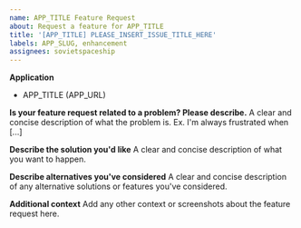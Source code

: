 ```yaml
---
name: APP_TITLE Feature Request
about: Request a feature for APP_TITLE
title: '[APP_TITLE] PLEASE_INSERT_ISSUE_TITLE_HERE'
labels: APP_SLUG, enhancement
assignees: sovietspaceship
---
```


**Application**

-   APP_TITLE (APP_URL)

**Is your feature request related to a problem? Please describe.**
A clear and concise description of what the problem is. Ex. I'm always frustrated when [...]

**Describe the solution you'd like**
A clear and concise description of what you want to happen.

**Describe alternatives you've considered**
A clear and concise description of any alternative solutions or features you've considered.

**Additional context**
Add any other context or screenshots about the feature request here.
